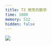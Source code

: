 ```yaml
---
title: T3 微笑的数学
time: 1000
memory: 512
hidden: false
---
```



![](http://ww1.sinaimg.cn/large/618359cbgy1fl7cpszjehj21011w242l.jpg)
